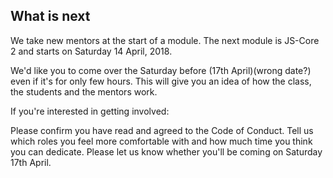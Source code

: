 What is next
---

We take new mentors at the start of a module. The next module is JS-Core 2 and starts on Saturday 14 April, 2018.

We'd like you to come over the Saturday before (17th April)(wrong date?) even if it's for only few hours. This will give you an idea of how the class, the students and the mentors work. 

If you're interested in getting involved:

Please confirm you have read and agreed to the Code of Conduct.	
Tell us which roles you feel more comfortable with and how much time you think you 	can dedicate.
Please let us know whether you'll be coming on Saturday 17th April.
